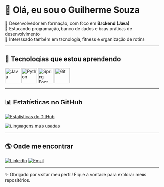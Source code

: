 # 👋 Olá, eu sou o Guilherme Souza

🔹 Desenvolvedor em formação, com foco em **Backend (Java)**  
🔹 Estudando programação, banco de dados e boas práticas de desenvolvimento  
🔹 Interessado também em tecnologia, fitness e organização de rotina  

---

## 🚀 Tecnologias que estou aprendendo

<p align="left">
  <img src="https://cdn.jsdelivr.net/gh/devicons/devicon/icons/java/java-original.svg" alt="Java" width="50" height="50"/>
  <img src="https://cdn.jsdelivr.net/gh/devicons/devicon/icons/python/python-original.svg" alt="Python" width="50" height="50"/>
  <img src="https://cdn.jsdelivr.net/gh/devicons/devicon/icons/spring/spring-original.svg" alt="Spring Boot" width="50" height="50"/>
  <img src="https://cdn.jsdelivr.net/gh/devicons/devicon/icons/git/git-original.svg" alt="Git" width="50" height="50"/>
</p>


---

## 📊 Estatísticas no GitHub
[![Estatísticas do GitHub](https://github-readme-stats.vercel.app/api?username=SeuUsuario&show_icons=true&theme=radical)](https://github.com/anuraghazra/github-readme-stats)

[![Linguagens mais usadas](https://github-readme-stats.vercel.app/api/top-langs/?username=SeuUsuario&layout=compact&theme=radical)](https://github.com/anuraghazra/github-readme-stats)

---

## 🌎 Onde me encontrar
[![LinkedIn](https://img.shields.io/badge/LinkedIn-Perfil-blue)](https://www.linkedin.com/in/guilherme-souza-51a254385)
[![Email](https://img.shields.io/badge/Email-Contato-red)](mailto:seuemail@exemplo.com)

---

✨ Obrigado por visitar meu perfil! Fique à vontade para explorar meus repositórios.
